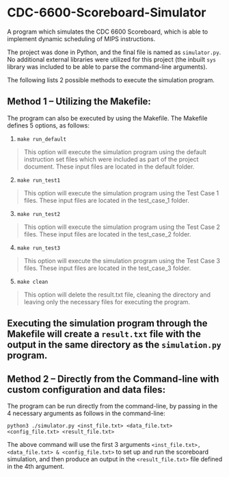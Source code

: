 # CDC-6600-Scoreboard-Simulator
A program which simulates the CDC 6600 Scoreboard, which is able to implement dynamic scheduling of MIPS instructions. 

The project was done in Python, and the final file is named as `simulator.py`. No additional external libraries were utilized for this project (the inbuilt `sys` library was included to be able to parse the command-line arguments). 

The following lists 2 possible methods to execute the simulation program. 
## Method 1 – Utilizing the Makefile:

The program can also be executed by using the Makefile. The Makefile defines 5 options, as follows:
1. `make run_default`

> This option will execute the simulation program using the default instruction set files which were included as part of the project document. These input files are located in the default folder.

2. `make run_test1`

> This option will execute the simulation program using the Test Case 1 files. These input files are located in the test_case_1 folder.

3. `make run_test2`

> This option will execute the simulation program using the Test Case 2 files. These input files are located in the test_case_2 folder.

4. `make run_test3`

> This option will execute the simulation program using the Test Case 3 files. These input files are located in the test_case_3 folder.

5. `make clean`

> This option will delete the result.txt file, cleaning the directory and leaving only the necessary files for executing the program.

Executing the simulation program through the Makefile will create a `result.txt` file with the output in the same directory as the `simulation.py` program. 
---
## Method 2 – Directly from the Command-line with custom configuration and data files:

The program can be run directly from the command-line, by passing in the 4 necessary arguments as follows in the command-line:

`python3 ./simulator.py <inst_file.txt> <data_file.txt> <config_file.txt> <result_file.txt>`
	
The above command will use the first 3 arguments `<inst_file.txt>, <data_file.txt> & <config_file.txt>` to set up and run the scoreboard simulation, and then produce an output in the `<result_file.txt>` file defined in the 4th argument. 


